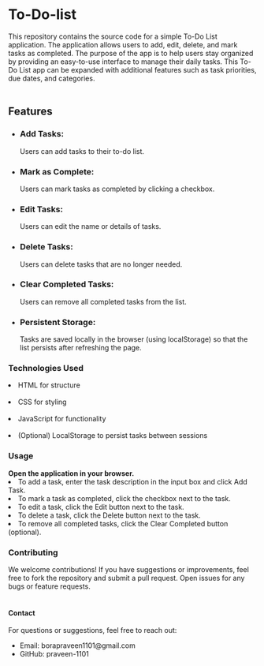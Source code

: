 # To-Do-list
This repository contains the source code for a simple To-Do List application. The application allows users to add, edit, delete, and mark tasks as completed. The purpose of the app is to help users stay organized by providing an easy-to-use interface to manage their daily tasks. This To-Do List app can be expanded with additional features such as task priorities, due dates, and categories.<br><br>
<h2>Features</h2>
<ul>
<li><h3>Add Tasks:</h3>  Users can add tasks to their to-do list.</li>
<li><h3>Mark as Complete:</h3>  Users can mark tasks as completed by clicking a checkbox.</li>
<li><h3>Edit Tasks:</h3>  Users can edit the name or details of tasks.</li>
<li><h3>Delete Tasks:</h3>  Users can delete tasks that are no longer needed.</li>
<li><h3>Clear Completed Tasks:</h3>  Users can remove all completed tasks from the list.</li>
<li><h3>Persistent Storage:</h3>  Tasks are saved locally in the browser (using localStorage) so that the list persists after refreshing the page.</li>
</ul>
<h3>Technologies Used</h3>
<li>HTML for structure</li><br>
<li>CSS for styling</li><br>
<li>JavaScript for functionality</li><br>
<li>(Optional) LocalStorage to persist tasks between sessions</li>
<h3>Usage</h3>
<strong>Open the application in your browser.</strong>
<li>To add a task, enter the task description in the input box and click Add Task.</li>
<li>To mark a task as completed, click the checkbox next to the task.</li>
<li>To edit a task, click the Edit button next to the task.</li>
<li>To delete a task, click the Delete button next to the task.</li>
<li>To remove all completed tasks, click the Clear Completed button (optional).</li>
<h3>Contributing</h3>
We welcome contributions! If you have suggestions or improvements, feel free to fork the repository and submit a pull request. Open issues for any bugs or feature requests.<br><br>
<h4>Contact</h4>
For questions or suggestions, feel free to reach out:
<ul>

<li>Email: borapraveen1101@gmail.com</li>

<li>GitHub: praveen-1101</li>
</ul>